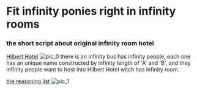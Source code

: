 # Fit infinity ponies right in infinity rooms
### the short script about original infinity room hotel
[Hilbert Hotel](https://player.odycdn.com/api/v4/streams/free/pic_0/9e167c177f08531493c5c22d42aa6f336baa96b4/dfb2e8)
![pic_0](https://player.odycdn.com/api/v4/streams/free/pic_0/9e167c177f08531493c5c22d42aa6f336baa96b4/dfb2e8)
there is an infinity bus has infinity people, each one has an unique name constructed by infinity length of 'A' and 'B', and they infinity people want to host into Hilbert Hotel witch has infinity room.

[the reasoning list](https://player.odycdn.com/api/v4/streams/free/pic_1/1870697a27c3cc7ee58ec7799e9a669771c2e400/9ce3ef)
![pic_1](https://player.odycdn.com/api/v4/streams/free/pic_1/1870697a27c3cc7ee58ec7799e9a669771c2e400/9ce3ef)
